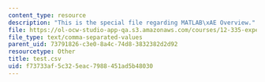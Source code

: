 ```yaml
---
content_type: resource
description: "This is the special file regarding MATLAB\xAE Overview."
file: https://ol-ocw-studio-app-qa.s3.amazonaws.com/courses/12-335-experimental-atmospheric-chemistry-fall-2014/f73733af5c325eac7988451ad5b48030_test.csv
file_type: text/comma-separated-values
parent_uid: 73791826-c3e0-8a4c-74d8-3832382d2d92
resourcetype: Other
title: test.csv
uid: f73733af-5c32-5eac-7988-451ad5b48030
---
```

